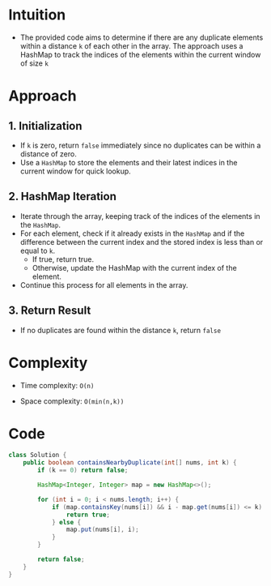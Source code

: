 # Intuition

- The provided code aims to determine if there are any duplicate elements within a distance `k` of each other in the
  array. The approach uses a HashMap to track the indices of the elements within the current window of size `k`

# Approach

## 1. Initialization

- If `k` is zero, return `false` immediately since no duplicates can be within a distance of zero.
- Use a `HashMap` to store the elements and their latest indices in the current window for quick lookup.

## 2. HashMap Iteration

- Iterate through the array, keeping track of the indices of the elements in the `HashMap`.
- For each element, check if it already exists in the `HashMap` and if the difference between the current index and the
  stored index is less than or equal to `k`.
    - If true, return true.
    - Otherwise, update the HashMap with the current index of the element.
- Continue this process for all elements in the array.

## 3. Return Result

- If no duplicates are found within the distance `k`, return `false`

# Complexity

- Time complexity: `O(n)`

- Space complexity: `O(min(n,k))`

# Code

```java
class Solution {
    public boolean containsNearbyDuplicate(int[] nums, int k) {
        if (k == 0) return false;

        HashMap<Integer, Integer> map = new HashMap<>();

        for (int i = 0; i < nums.length; i++) {
            if (map.containsKey(nums[i]) && i - map.get(nums[i]) <= k) {
                return true;
            } else {
                map.put(nums[i], i);
            }
        }

        return false;
    }
}
```
